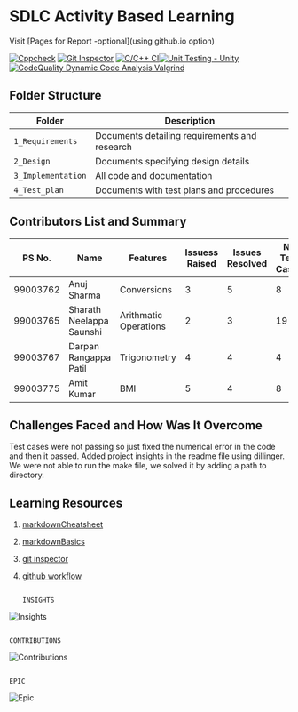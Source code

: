 # SDLC Activity Based Learning

Visit [Pages for Report -optional](using github.io option)


 [![Cppcheck](https://github.com/99003765/babu/actions/workflows/cppcheck.yml/badge.svg)](https://github.com/99003767/T6_Calculator/actions/workflows/cppcheck.yml)
 [![Git Inspector](https://github.com/99003765/babu/actions/workflows/gitinspector.yml/badge.svg)](https://github.com/99003765/babu/actions/workflows/gitinspector.yml)  [![C/C++ CI](https://github.com/99003765/babu/actions/workflows/c-cpp.yml/badge.svg)](https://github.com/99003765/babu/actions/workflows/c-cpp.yml)[![Unit Testing - Unity](https://github.com/99003765/babu/actions/workflows/unity.yml/badge.svg)](https://github.com/99003765/babu/actions/workflows/unity.yml)[![CodeQuality Dynamic Code Analysis Valgrind](https://github.com/99003765/babu/actions/workflows/CodeQuality_Dynamic.yml/badge.svg)](https://github.com/99003765/babu/actions/workflows/CodeQuality_Dynamic.yml)


## Folder Structure
Folder             | Description
-------------------| -----------------------------------------
`1_Requirements`   | Documents detailing requirements and research
`2_Design`         | Documents specifying design details
`3_Implementation` | All code and documentation
`4_Test_plan`      | Documents with test plans and procedures

## Contributors List and Summary

PS No. |  Name   |    Features    | Issuess Raised |Issues Resolved|No Test Cases|Test Case Pass
-------|---------|----------------|----------------|---------------|-------------|--------------
99003762 | Anuj Sharma  | Conversions   | 3 | 5 | 8 | 8    
99003765 | Sharath Neelappa Saunshi | Arithmatic Operations | 2 | 3 | 19 | 19 |
99003767 | Darpan Rangappa Patil | Trigonometry    | 4     | 4   | 4   |4    
99003775 | Amit Kumar  | BMI    | 5     | 4   |8   |8   


## Challenges Faced and How Was It Overcome
 Test cases were not passing so just fixed the numerical error in the code and then it passed.
 Added project insights in the readme file using dillinger.
 We were not able to run the make file, we solved it by adding a path to directory.


## Learning Resources
1. [markdownCheatsheet](https://github.com/adam-p/markdown-here/wiki/Markdown-Cheatsheet)
2. [markdownBasics](https://guides.github.com/features/mastering-markdown/)
3. [git inspector](https://github.com/ejwa/gitinspector.git)
4. [github workflow](https://docs.github.com/en/actions/learn-github-action)


                                                                         INSIGHTS
![Insights](https://user-images.githubusercontent.com/78848692/111102499-382a6300-8572-11eb-83be-1a94bd9eb9ba.jpg)



                                                                        CONTRIBUTIONS 
 ![Contributions](https://user-images.githubusercontent.com/78848692/111102557-63ad4d80-8572-11eb-94a8-40649c1eb3df.jpg)                                                                       





                                                                        EPIC
![Epic](https://user-images.githubusercontent.com/78848692/111103396-5e510280-8574-11eb-8575-348647fd8fdc.JPG)
